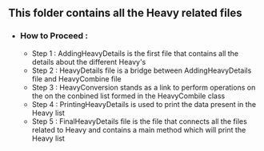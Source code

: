 
<h2>This folder contains all the Heavy related files</h2>

<ul>
  <li><h3>How to Proceed : </h3>
    <ul>
      <li>Step 1 : AddingHeavyDetails is the first file that contains all the details about the different Heavy's</li>
      <li>Step 2 : HeavyDetails file is a bridge between AddingHeavyDetails file and HeavyCombine file</li>
      <li>Step 3 : HeavyConversion stands as a link to perform operations on the on the conbined list formed in the HeavyCombile class</li>
      <li>Step 4 : PrintingHeavyDetails is used to print the data present in the Heavy list</li>
      <li>Step 5 : FinalHeavyDetails file is the file that connects all the files related to Heavy and contains a main method which will print the Heavy list</li>
    </ul>
  </li>
</ul>
